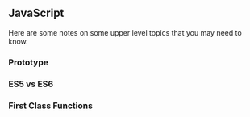 ## JavaScript

Here are some notes on some upper level topics that you may need to know.


### Prototype

### ES5 vs ES6

### First Class Functions